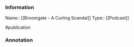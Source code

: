 ### Information

Name:: [[Broomgate - A Curling Scandal]]
Type:: [[Podcast]]

#publication


### Annotation

